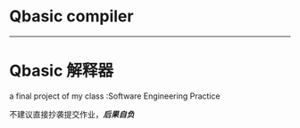 # Qbasic compiler
---
# Qbasic 解释器
 a final project of my class :Software Engineering Practice  

 
 不建议直接抄袭提交作业，***后果自负***

